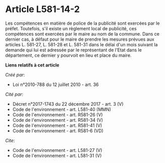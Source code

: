 # Article L581-14-2

Les compétences en matière de police de la publicité sont exercées par le préfet. Toutefois, s'il existe un règlement local
de publicité, ces compétences sont exercées par le maire au nom de la commune. Dans ce dernier cas, à défaut pour le maire de
prendre les mesures prévues aux articles L. 581-27, L. 581-28 et L. 581-31 dans le délai d'un mois suivant la demande qui lui
est adressée par le représentant de l'Etat dans le département, ce dernier y pourvoit en lieu et place du maire.

**Liens relatifs à cet article**

_Créé par_:

  - Loi n°2010-788 du 12 juillet 2010 - art. 36

_Cité par_:

  - Décret n°2017-1743 du 22 décembre 2017 - art. 3 (V)
  - Code de l'environnement - art. L581-40 (MMN)
  - Code de l'environnement - art. R581-26 (V)
  - Code de l'environnement - art. R581-34 (V)
  - Code de l'environnement - art. R581-41 (V)
  - Code de l'environnement - art. R581-6 (VD)

_Cite_:

  - Code de l'environnement - art. L581-27 (V)
  - Code de l'environnement - art. L581-31 (V)
